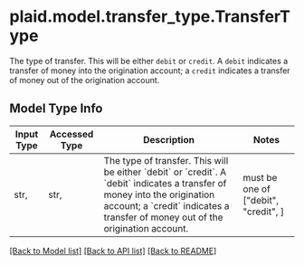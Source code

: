 # plaid.model.transfer_type.TransferType

The type of transfer. This will be either `debit` or `credit`.  A `debit` indicates a transfer of money into the origination account; a `credit` indicates a transfer of money out of the origination account.

## Model Type Info
Input Type | Accessed Type | Description | Notes
------------ | ------------- | ------------- | -------------
str,  | str,  | The type of transfer. This will be either &#x60;debit&#x60; or &#x60;credit&#x60;.  A &#x60;debit&#x60; indicates a transfer of money into the origination account; a &#x60;credit&#x60; indicates a transfer of money out of the origination account. | must be one of ["debit", "credit", ] 

[[Back to Model list]](../../README.md#documentation-for-models) [[Back to API list]](../../README.md#documentation-for-api-endpoints) [[Back to README]](../../README.md)

